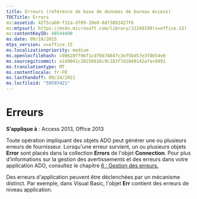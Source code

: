 ```yaml
---
title: Erreurs (référence de base de données de bureau Access)
TOCTitle: Errors
ms:assetid: 42f5cab9-f32a-d789-10e8-8d73892427f6
ms:mtpsurl: https://msdn.microsoft.com/library/JJ249199(v=office.15)
ms:contentKeyID: 48544490
ms.date: 09/18/2015
mtps_version: v=office.15
ms.localizationpriority: medium
ms.openlocfilehash: c00628ff0bf1cdf6674647c3ef5bd57e3f8654e8
ms.sourcegitcommit: a1d9041c20256616c9c183f7d1049142a7ac6991
ms.translationtype: MT
ms.contentlocale: fr-FR
ms.lasthandoff: 09/24/2021
ms.locfileid: "59597421"
---
```

# <a name="errors"></a>Erreurs

**S’applique à** : Access 2013, Office 2013

Toute opération impliquant des objets ADO peut générer une ou plusieurs erreurs de fournisseur. Lorsqu'une erreur survient, un ou plusieurs objets **Error** sont placés dans la collection **Errors** de l'objet **Connection**. Pour plus d’informations sur la gestion des avertissements et des erreurs dans votre application ADO, consultez le chapitre [6 : Gestion des erreurs.](chapter-6-error-handling.md)

Des erreurs d'application peuvent être déclenchées par un mécanisme distinct. Par exemple, dans Visual Basic, l'objet **Err** contient des erreurs de niveau application.

